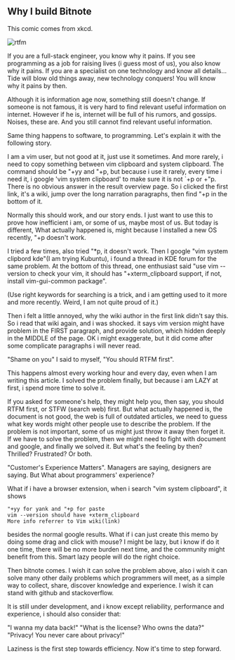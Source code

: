 ## Why I build Bitnote
This comic comes from xkcd.

![rtfm](http://imgs.xkcd.com/comics/rtfm.png)

If you are a full-stack engineer, you know why it pains. If you see
programming as a job for raising lives (i guess most of us), you also
know why it pains. If you are a specialist on one  technology and know
all details... Tide will blow old things away, new technology conquers!
You will know why it pains by then.

Although it is information age now, something still doesn't change. If
someone is not famous, it is very hard to find relevant useful
information on internet. However if he is, internet will be full of his
rumors, and gossips. Noises, these are. And you still cannot find
relevant useful information.

Same thing happens to software, to programming. Let's explain it with
the following story.

I am a vim user, but not good at it, just use it sometimes. And more
rarely, i need to copy something between vim clipboard and system
clipboard. The command should be "+yy and "+p, but because i use it
rarely, every time i need it, i google 'vim system clipboard'  to make
sure it is not `+p or +"p. There is no obvious answer in the result
overview page. So i clicked the first link, it's a wiki, jump over the
long narration paragraphs, then find "+p in the bottom of it. 

Normally this should work, and our story ends. I just want to use this
to prove how inefficient i am, or some of us, maybe most of us. But
today is different, What actually happened is, might because I installed
a new OS recently, "+p doesn't work.

I tried a few times, also tried "*p, it doesn't work. Then I google "vim
system clipbord kde"(I am trying Kubuntu), i found a thread in KDE forum
for the same problem. At the bottom of this thread, one enthusiast said
"use vim --version to check your vim, it should has "+xterm_clipboard
support, if not, install vim-gui-common package".

(Use right keywords for searching is a trick, and i am getting used to
it more and more recently. Weird, I am not quite proud of it.)

Then i felt a little annoyed, why the wiki author in the first link
didn't say this. So i read that wiki again, and i was shocked. it says
vim version might have problem in the FIRST paragraph, and provide
solution, which hidden deeply in the MIDDLE of the page. OK i might
exaggerate, but it did come after some complicate paragraphs i will
never read.

"Shame on you" I said to myself, "You should RTFM first".

This happens almost every working hour and every day, even when I am
writing this article. I solved the problem finally, but because i am
LAZY at first, i spend more time to solve it.

If you asked for someone's help, they might help you, then say, you
should RTFM first, or STFW (search web) first. But what actually
happened is, the document is not good, the web is full of outdated
articles, we need to guess what key words might other people use to
describe the problem. If the problem is not important, some of us
might just throw it away then forget it. If we have to solve the
problem, then we might need to fight with document and google, and
finally we solved it. But what's the feeling by then? Thrilled?
Frustrated? Or both.

"Customer's Experience Matters". Managers are saying, designers are
saying. But What about programmers' experience?

What if i have a browser extension, when i search "vim system
clipboard", it shows
```
"+yy for yank and "+p for paste
vim --version should have +xterm_clipboard
More info referrer to Vim wiki(link)
```
besides the normal google results. What if i can just create this memo
by doing some drag and click with mouse? I might be lazy, but i know
if do it one time, there will be no more burden next time, and the
community might benefit from this. Smart lazy people will do the
right choice. 

Then bitnote comes. I wish it can solve the problem above, also i
wish it can solve many other daily problems which programmers will
meet, as a simple way to collect, share, discover knowledge and
experience. I wish it can stand with github and stackoverflow.

It is still under development, and i know except reliability,
performance and experience, i should also consider that:

"I wanna my data back!"
"What is the license? Who owns the data?"
"Privacy! You never care about privacy!"

Laziness is the first step towards efficiency. Now it's time to step
forward.
